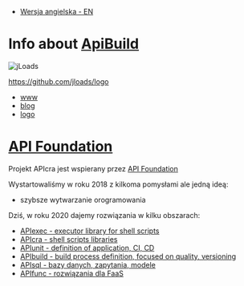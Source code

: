 + [Wersja angielska - EN](https://www.jloads.com/)


# Info about [ApiBuild](https://www.jloads.com)
![jLoads](https://jloads.github.io/logo/jloads_logo_128.png)

https://github.com/jloads/logo


+ [www](https://www.jloads.com/)
+ [blog](https://blog.jloads.com/)
+ [logo](https://logo.jloads.com/)




# [API Foundation](https://www.apifoundation.com)

Projekt APIcra jest wspierany przez [API Foundation](https://www.apifoundation.com)

Wystartowaliśmy w roku 2018 z kilkoma pomysłami ale jedną ideą:
+ szybsze wytwarzanie orogramowania

Dziś, w roku 2020 dajemy rozwiązania w kilku obszarach:

+ [APIexec - executor library for shell scripts](https://www.apiexec.com)
+ [APIcra - shell scripts libraries](https://www.apicra.com)
+ [APIunit - definition of application, CI, CD](https://www.apiunit.com)
+ [APIbuild - build process definition, focused on quality, versioning](https://www.jloads.com)
+ [APIsql - bazy danych, zapytania, modele](https://www.apisql.com)
+ [APIfunc - rozwiązania dla FaaS](https://www.apifunc.com)
